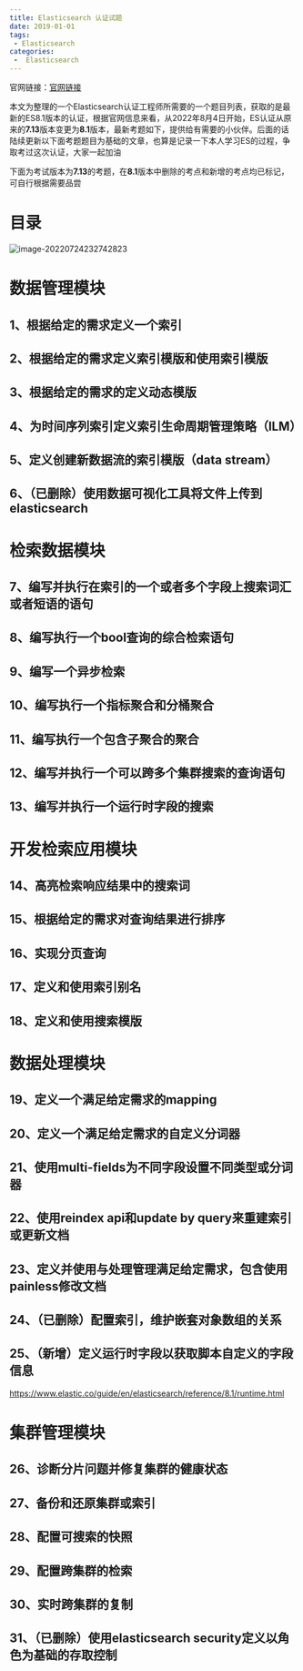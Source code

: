 ```yaml
---
title: Elasticsearch 认证试题
date: 2019-01-01
tags:
 - Elasticsearch
categories:
 -  Elasticsearch
---
```


官网链接：[官网链接](https://www.elastic.co/training/elastic-certified-engineer-exam)

本文为整理的一个Elasticsearch认证工程师所需要的一个题目列表，获取的是最新的ES8.1版本的认证，根据官网信息来看，从2022年8月4日开始，ES认证从原来的**7.13**版本变更为**8.1**版本，最新考题如下，提供给有需要的小伙伴。后面的话陆续更新以下面考题题目为基础的文章，也算是记录一下本人学习ES的过程，争取考过这次认证，大家一起加油

下面为考试版本为**7.13**的考题，在**8.1**版本中删除的考点和新增的考点均已标记，可自行根据需要品尝

# 目录

![image-20220724232742823](/Users/cxt/Documents/personal/wechataccount/doc/database/elasticsearch/es认证.assets/image-20220724232742823.png)



# 数据管理模块

## 1、根据给定的需求定义一个索引

## 2、根据给定的需求定义索引模版和使用索引模版

## 3、根据给定的需求的定义动态模版

## 4、为时间序列索引定义索引生命周期管理策略（ILM）

## 5、定义创建新数据流的索引模版（data stream）

## 6、（已删除）使用数据可视化工具将文件上传到elasticsearch



# 检索数据模块

## 7、编写并执行在索引的一个或者多个字段上搜索词汇或者短语的语句

## 8、编写执行一个bool查询的综合检索语句

## 9、编写一个异步检索

## 10、编写执行一个指标聚合和分桶聚合

## 11、编写执行一个包含子聚合的聚合

## 12、编写并执行一个可以跨多个集群搜索的查询语句

## 13、编写并执行一个运行时字段的搜索

# 开发检索应用模块

## 14、高亮检索响应结果中的搜索词

## 15、根据给定的需求对查询结果进行排序

## 16、实现分页查询

## 17、定义和使用索引别名

## 18、定义和使用搜索模版

# 数据处理模块

## 19、定义一个满足给定需求的mapping

## 20、定义一个满足给定需求的自定义分词器

## 21、使用multi-fields为不同字段设置不同类型或分词器

## 22、使用reindex api和update by query来重建索引或更新文档

## 23、定义并使用与处理管理满足给定需求，包含使用painless修改文档

## 24、（已删除）配置索引，维护嵌套对象数组的关系

## 25、（新增）定义运行时字段以获取脚本自定义的字段信息

https://www.elastic.co/guide/en/elasticsearch/reference/8.1/runtime.html

# 集群管理模块

## 26、诊断分片问题并修复集群的健康状态

## 27、备份和还原集群或索引

## 28、配置可搜索的快照

## 29、配置跨集群的检索

## 30、实时跨集群的复制

## 31、（已删除）使用elasticsearch security定义以角色为基础的存取控制


